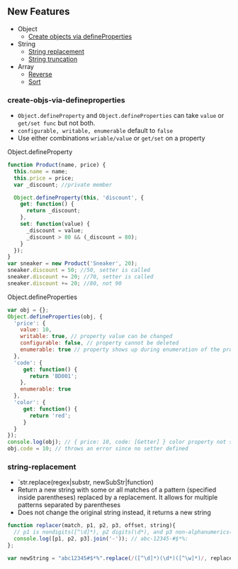 ## New Features

* Object
  * [Create objects via defineProperties](#create-objs-via-defineproperties)
* String
  * [String replacement](#string-replacement)
  * [String truncation](#string-truncation)
* Array
  * [Reverse](#reverse)
  * [Sort](#sort)

### create-objs-via-defineproperties
  * `Object.defineProperty` and `Object.defineProperties` can take `value` or `get/set func` but not both.
  * `configurable, writable, enumerable` default to `false`
  * Use either combinations `wriable/value` or `get/set` on a property

Object.defineProperty
```js
function Product(name, price) {
  this.name = name;
  this.price = price;
  var _discount; //private member

  Object.defineProperty(this, 'discount', {
    get: function() {
      return _discount;
    },
    set: function(value) {
      _discount = value;
      _discount > 80 && (_discount = 80);
    }
  });
}
var sneaker = new Product('Sneaker', 20);
sneaker.discount = 50; //50, setter is called
sneaker.discount += 20; //70, setter is called
sneaker.discount += 20; //80, not 90
```

Object.defineProperties
```js
var obj = {};
Object.defineProperties(obj, {
  'price': {
    value: 10,
    writable: true, // property value can be changed
    configurable: false, // property cannot be deleted
    enumerable: true // property shows up during enumeration of the properties like 
  },
  'code': {
     get: function() {
       return 'BD001';
    },
    enumerable: true
  },
  'color': {
     get: function() {
       return 'red';
     }  
  }
});
console.log(obj); // { price: 10, code: [Getter] } color property not show up since it is not enumerable
obj.code = 10; // throws an error since no setter defined
```
### string-replacement
  * `str.replace(regex|substr, newSubStr|function)
  * Return a new string with some or all matches of a pattern (specified inside parentheses) replaced by a replacement. It allows for    multiple patterns separated by parentheses
  * Does not change the original string instead, it returns a new string

```js
function replacer(match, p1, p2, p3, offset, string){
  // p1 is nondigits([^\d]*), p2 digits(\d*), and p3 non-alphanumerics([^\w]*)
  console.log([p1, p2, p3].join('-')); // abc-12345-#$*%:
};

var newString = "abc12345#$*%".replace(/([^\d]*)(\d*)([^\w]*)/, replacer);
```








